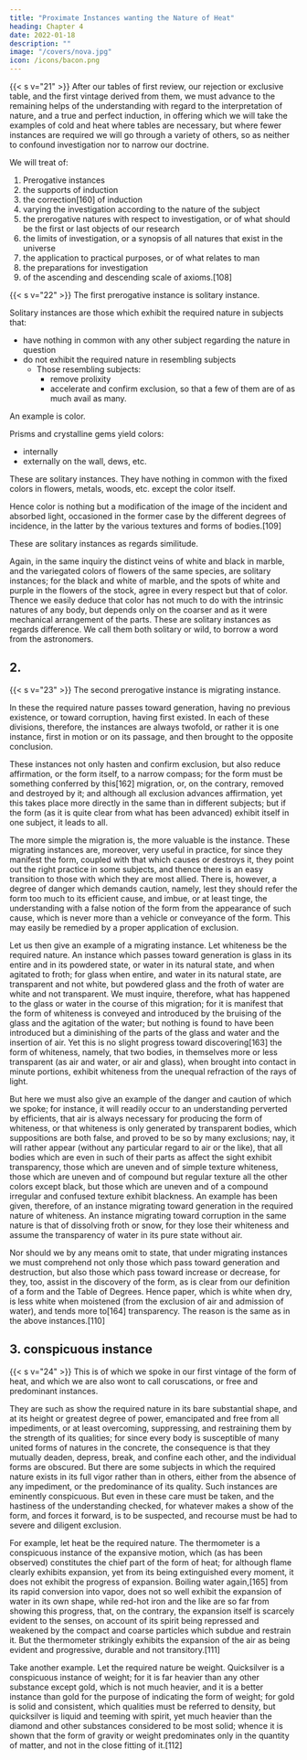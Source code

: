 ```yaml
---
title: "Proximate Instances wanting the Nature of Heat"
heading: Chapter 4
date: 2022-01-18
description: ""
image: "/covers/nova.jpg"
icon: /icons/bacon.png
---
```



{{< s v="21" >}} After our tables of first review, our rejection or exclusive table, and the first vintage derived from them, we must advance to the remaining helps of the understanding with regard to the interpretation of nature, and a true and perfect induction, in offering which we will take the examples of cold and heat where tables are necessary, but where fewer instances are required we will go through a variety of others, so as neither to confound investigation nor to narrow our doctrine.

We will treat of:
1. Prerogative instances 
2. the supports of induction
3. the correction[160] of induction
4. varying the investigation according to the nature of the subject
5. the prerogative natures with respect to investigation, or of what should be the first or last objects of our research
6. the limits of investigation, or a synopsis of all natures that exist in the universe
7. the application to practical purposes, or of what relates to man
8. the preparations for investigation
9. of the ascending and descending scale of axioms.[108]



{{< s v="22" >}} The first prerogative instance is solitary instance. 

Solitary instances are those which exhibit the required nature in subjects that:
- have nothing in common with any other subject regarding the nature in question
- do not exhibit the required nature in resembling subjects
  - Those resembling subjects:
    - remove prolixity
    - accelerate and confirm exclusion, so that a few of them are of as much avail as many.

An example is color.

Prisms and crystalline gems yield colors:
- internally
- externally on the wall, dews, etc.

These are solitary instances. They have nothing in common with the fixed colors in flowers, metals, woods, etc. except the color itself. 

Hence color is nothing but a modification of the image of the incident and absorbed light, occasioned in the former case by the different degrees of incidence, in the latter by the various textures and forms of bodies.[109] 

These are solitary instances as regards similitude.

Again, in the same inquiry the distinct veins of white and black in marble, and the variegated colors of flowers of the same species, are solitary instances; for the black and white of marble, and the spots of white and purple in the flowers of the stock, agree in every respect but that of color. Thence we easily deduce that color has not much to do with the intrinsic natures of any body, but depends only on the coarser and as it were mechanical arrangement of the parts. These are solitary instances as regards difference. We call them both solitary or wild, to borrow a word from the astronomers.

## 2. 

{{< s v="23" >}} The second prerogative instance is migrating instance. 

In these the required nature passes toward generation, having no previous existence, or toward corruption, having first existed. In each of these divisions, therefore, the instances are always twofold, or rather it is one instance, first in motion or on its passage, and then brought to the opposite conclusion. 

These instances not only hasten and confirm exclusion, but also reduce affirmation, or the form itself, to a narrow compass; for the form must be something conferred by this[162] migration, or, on the contrary, removed and destroyed by it; and although all exclusion advances affirmation, yet this takes place more directly in the same than in different subjects; but if the form (as it is quite clear from what has been advanced) exhibit itself in one subject, it leads to all. 

The more simple the migration is, the more valuable is the instance. These migrating instances are, moreover, very useful in practice, for since they manifest the form, coupled with that which causes or destroys it, they point out the right practice in some subjects, and thence there is an easy transition to those with which they are most allied. There is, however, a degree of danger which demands caution, namely, lest they should refer the form too much to its efficient cause, and imbue, or at least tinge, the understanding with a false notion of the form from the appearance of such cause, which is never more than a vehicle or conveyance of the form. This may easily be remedied by a proper application of exclusion.

Let us then give an example of a migrating instance. Let whiteness be the required nature. An instance which passes toward generation is glass in its entire and in its powdered state, or water in its natural state, and when agitated to froth; for glass when entire, and water in its natural state, are transparent and not white, but powdered glass and the froth of water are white and not transparent. We must inquire, therefore, what has happened to the glass or water in the course of this migration; for it is manifest that the form of whiteness is conveyed and introduced by the bruising of the glass and the agitation of the water; but nothing is found to have been introduced but a diminishing of the parts of the glass and water and the insertion of air. Yet this is no slight progress toward discovering[163] the form of whiteness, namely, that two bodies, in themselves more or less transparent (as air and water, or air and glass), when brought into contact in minute portions, exhibit whiteness from the unequal refraction of the rays of light.

But here we must also give an example of the danger and caution of which we spoke; for instance, it will readily occur to an understanding perverted by efficients, that air is always necessary for producing the form of whiteness, or that whiteness is only generated by transparent bodies, which suppositions are both false, and proved to be so by many exclusions; nay, it will rather appear (without any particular regard to air or the like), that all bodies which are even in such of their parts as affect the sight exhibit transparency, those which are uneven and of simple texture whiteness, those which are uneven and of compound but regular texture all the other colors except black, but those which are uneven and of a compound irregular and confused texture exhibit blackness. An example has been given, therefore, of an instance migrating toward generation in the required nature of whiteness. An instance migrating toward corruption in the same nature is that of dissolving froth or snow, for they lose their whiteness and assume the transparency of water in its pure state without air.

Nor should we by any means omit to state, that under migrating instances we must comprehend not only those which pass toward generation and destruction, but also those which pass toward increase or decrease, for they, too, assist in the discovery of the form, as is clear from our definition of a form and the Table of Degrees. Hence paper, which is white when dry, is less white when moistened (from the exclusion of air and admission of water), and tends more to[164] transparency. The reason is the same as in the above instances.[110]


## 3. conspicuous instance

{{< s v="24" >}} This is of which we spoke in our first vintage of the form of heat, and which we are also wont to call coruscations, or free and predominant instances. 


They are such as show the required nature in its bare substantial shape, and at its height or greatest degree of power, emancipated and free from all impediments, or at least overcoming, suppressing, and restraining them by the strength of its qualities; for since every body is susceptible of many united forms of natures in the concrete, the consequence is that they mutually deaden, depress, break, and confine each other, and the individual forms are obscured. But there are some subjects in which the required nature exists in its full vigor rather than in others, either from the absence of any impediment, or the predominance of its quality. Such instances are eminently conspicuous. But even in these care must be taken, and the hastiness of the understanding checked, for whatever makes a show of the form, and forces it forward, is to be suspected, and recourse must be had to severe and diligent exclusion.

For example, let heat be the required nature. The thermometer is a conspicuous instance of the expansive motion, which (as has been observed) constitutes the chief part of the form of heat; for although flame clearly exhibits expansion, yet from its being extinguished every moment, it does not exhibit the progress of expansion. Boiling water again,[165] from its rapid conversion into vapor, does not so well exhibit the expansion of water in its own shape, while red-hot iron and the like are so far from showing this progress, that, on the contrary, the expansion itself is scarcely evident to the senses, on account of its spirit being repressed and weakened by the compact and coarse particles which subdue and restrain it. But the thermometer strikingly exhibits the expansion of the air as being evident and progressive, durable and not transitory.[111]

Take another example. Let the required nature be weight. Quicksilver is a conspicuous instance of weight; for it is far heavier than any other substance except gold, which is not much heavier, and it is a better instance than gold for the purpose of indicating the form of weight; for gold is solid and consistent, which qualities must be referred to density, but quicksilver is liquid and teeming with spirit, yet much heavier than the diamond and other substances considered to be most solid; whence it is shown that the form of gravity or weight predominates only in the quantity of matter, and not in the close fitting of it.[112]
